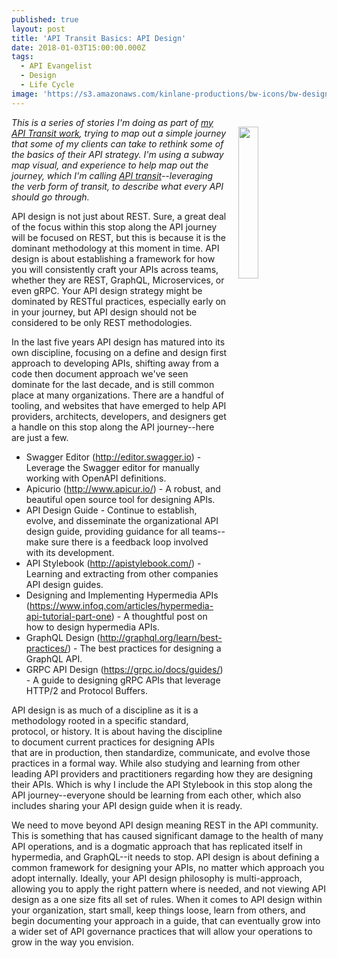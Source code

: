 ```yaml
---
published: true
layout: post
title: 'API Transit Basics: API Design'
date: 2018-01-03T15:00:00.000Z
tags:
  - API Evangelist
  - Design
  - Life Cycle
image: 'https://s3.amazonaws.com/kinlane-productions/bw-icons/bw-design.png'
---
```

<p><img src="https://s3.amazonaws.com/kinlane-productions/bw-icons/bw-design.png" align="right" width="25%" style="padding: 15px;" /></p>

_This is a series of stories I'm doing as part of [my API Transit work](http://basics.apievangelist.com/), trying to map out a simple journey that some of my clients can take to rethink some of the basics of their API strategy. I'm using a subway map visual, and experience to help map out the journey, which I'm calling [API transit](http://basics.apievangelist.com/)--leveraging the verb form of transit, to describe what every API should go through._

API design is not just about REST. Sure, a great deal of the focus within this stop along the API journey will be focused on REST, but this is because it is the dominant methodology at this moment in time. API design is about establishing a framework for how you will consistently craft your APIs across teams, whether they are REST, GraphQL, Microservices, or even gRPC. Your API design strategy might be dominated by RESTful practices, especially early on in your journey, but API design should not be considered to be only REST methodologies.

In the last five years API design has matured into its own discipline, focusing on a define and design first approach to developing APIs, shifting away from a code then document approach we've seen dominate for the last decade, and is still common place at many organizations. There are a handful of tooling, and websites that have emerged to help API providers, architects, developers, and designers get a handle on this stop along the API journey--here are just a few.

- Swagger Editor (http://editor.swagger.io) - Leverage the Swagger editor for manually working with OpenAPI definitions.
- Apicurio (http://www.apicur.io/) - A robust, and beautiful open source tool for designing APIs.
- API Design Guide - Continue to establish, evolve, and disseminate the organizational API design guide, providing guidance for all teams--make sure there is a feedback loop involved with its development.
- API Stylebook (http://apistylebook.com/) - Learning and extracting from other companies API design guides.
- Designing and Implementing Hypermedia APIs (https://www.infoq.com/articles/hypermedia-api-tutorial-part-one) - A thoughtful post on how to design hypermedia APIs.
- GraphQL Design (http://graphql.org/learn/best-practices/) - The best practices for designing a GraphQL API.
- GRPC API Design (https://grpc.io/docs/guides/) - A guide to designing gRPC APIs that leverage HTTP/2 and Protocol Buffers.

API design is as much of a discipline as it is a methodology rooted in a specific standard, protocol, or history. It is about having the discipline to document current practices for designing APIs that are in production, then standardize, communicate, and evolve those practices in a formal way. While also studying and learning from other leading API providers and practitioners regarding how they are designing their APIs. Which is why I include the API Stylebook in this stop along the API journey--everyone should be learning from each other, which also includes sharing your API design guide when it is ready.

We need to move beyond API design meaning REST in the API community. This is something that has caused significant damage to the health of many API operations, and is a dogmatic approach that has replicated itself in hypermedia, and GraphQL--it needs to stop. API design is about defining a common framework for designing your APIs, no matter which approach you adopt internally. Ideally, your API design philosophy is multi-approach, allowing you to apply the right pattern where is needed, and not viewing API design as a one size fits all set of rules. When it comes to API design within your organization, start small, keep things loose, learn from others, and begin documenting your approach in a guide, that can eventually grow into a wider set of API governance practices that will allow your operations to grow in the way you envision.
